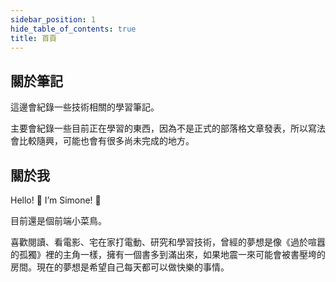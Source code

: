 ```yaml
---
sidebar_position: 1
hide_table_of_contents: true
title: 首頁
---
```


## 關於筆記

這邊會紀錄一些技術相關的學習筆記。

主要會紀錄一些目前正在學習的東西，因為不是正式的部落格文章發表，所以寫法會比較隨興，可能也會有很多尚未完成的地方。

## 關於我 

Hello! 👋 I’m Simone! 👻

目前還是個前端小菜鳥。

喜歡閱讀、看電影、宅在家打電動、研究和學習技術，曾經的夢想是像《過於喧囂的孤獨》裡的主角一樣，擁有一個書多到滿出來，如果地震一來可能會被書壓垮的房間。現在的夢想是希望自己每天都可以做快樂的事情。